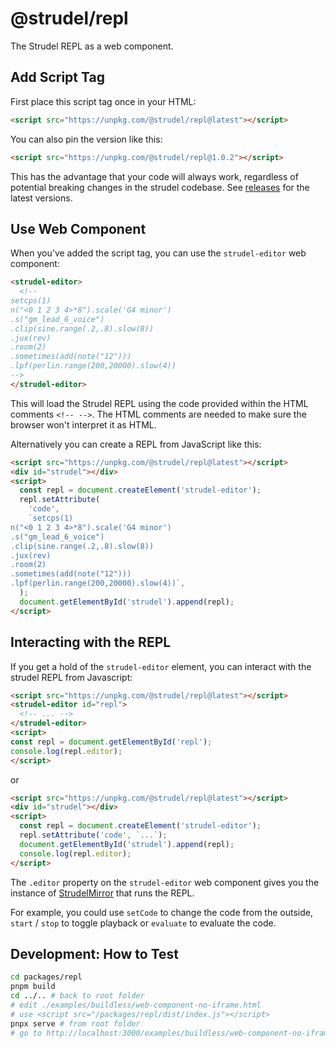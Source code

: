# @strudel/repl

The Strudel REPL as a web component.

## Add Script Tag

First place this script tag once in your HTML:

```html
<script src="https://unpkg.com/@strudel/repl@latest"></script>
```

You can also pin the version like this:

```html
<script src="https://unpkg.com/@strudel/repl@1.0.2"></script>
```

This has the advantage that your code will always work, regardless of potential breaking changes in the strudel codebase.
See [releases](https://github.com/tidalcycles/strudel/releases) for the latest versions.

## Use Web Component

When you've added the script tag, you can use the `strudel-editor` web component:

```html
<strudel-editor>
  <!--
setcps(1)
n("<0 1 2 3 4>*8").scale('G4 minor')
.s("gm_lead_6_voice")
.clip(sine.range(.2,.8).slow(8))
.jux(rev)
.room(2)
.sometimes(add(note("12")))
.lpf(perlin.range(200,20000).slow(4))
-->
</strudel-editor>
```

This will load the Strudel REPL using the code provided within the HTML comments `<!-- -->`.
The HTML comments are needed to make sure the browser won't interpret it as HTML.

Alternatively you can create a REPL from JavaScript like this:

```html
<script src="https://unpkg.com/@strudel/repl@latest"></script>
<div id="strudel"></div>
<script>
  const repl = document.createElement('strudel-editor');
  repl.setAttribute(
    'code',
    `setcps(1)
n("<0 1 2 3 4>*8").scale('G4 minor')
.s("gm_lead_6_voice")
.clip(sine.range(.2,.8).slow(8))
.jux(rev)
.room(2)
.sometimes(add(note("12")))
.lpf(perlin.range(200,20000).slow(4))`,
  );
  document.getElementById('strudel').append(repl);
</script>
```

## Interacting with the REPL

If you get a hold of the `strudel-editor` element, you can interact with the strudel REPL from Javascript:

```html
<script src="https://unpkg.com/@strudel/repl@latest"></script>
<strudel-editor id="repl">
  <!-- ... -->
</strudel-editor>
<script>
const repl = document.getElementById('repl');
console.log(repl.editor);
</script>
```

or

```html
<script src="https://unpkg.com/@strudel/repl@latest"></script>
<div id="strudel"></div>
<script>
  const repl = document.createElement('strudel-editor');
  repl.setAttribute('code', `...`);
  document.getElementById('strudel').append(repl);
  console.log(repl.editor);
</script>
```

The `.editor` property on the `strudel-editor` web component gives you the instance of [StrudelMirror](https://codeberg.org/uzu/strudel/src/branch/a46bd9b36ea7d31c9f1d3fca484297c7da86893f/packages/codemirror/codemirror.mjs#L124) that runs the REPL.

For example, you could use `setCode` to change the code from the outside, `start` / `stop` to toggle playback or `evaluate` to evaluate the code.

## Development: How to Test

```sh
cd packages/repl
pnpm build
cd ../.. # back to root folder
# edit ./examples/buildless/web-component-no-iframe.html
# use <script src="/packages/repl/dist/index.js"></script>
pnpx serve # from root folder
# go to http://localhost:3000/examples/buildless/web-component-no-iframe
```
